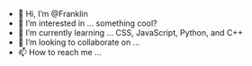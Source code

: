 - 👋 Hi, I’m @Franklin
- 👀 I’m interested in ... something cool?
- 🌱 I’m currently learning ...  CSS, JavaScript, Python, and C++
- 💞️ I’m looking to collaborate on ...
- 📫 How to reach me ...

